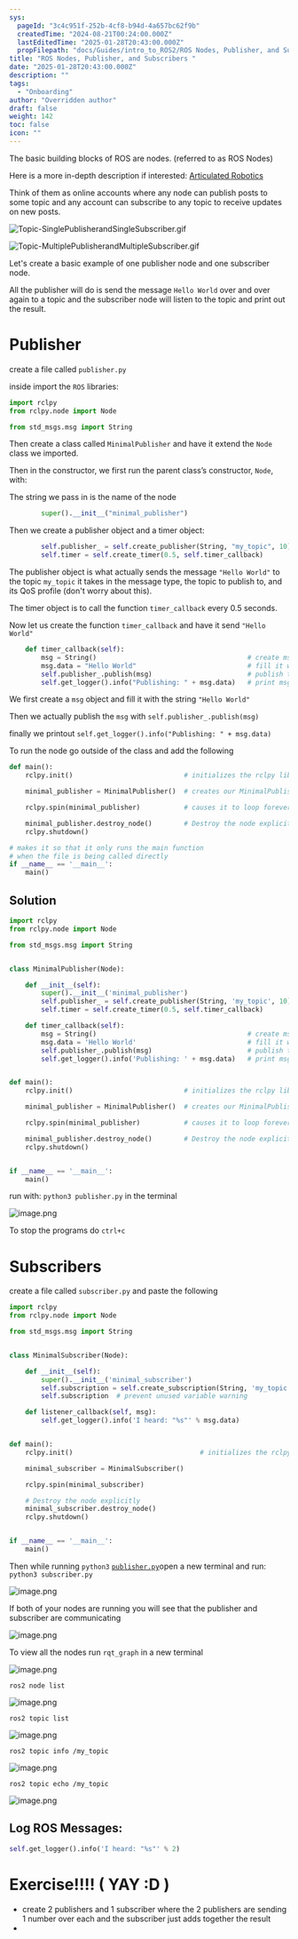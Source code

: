 ```yaml
---
sys:
  pageId: "3c4c951f-252b-4cf8-b94d-4a657bc62f9b"
  createdTime: "2024-08-21T00:24:00.000Z"
  lastEditedTime: "2025-01-28T20:43:00.000Z"
  propFilepath: "docs/Guides/intro_to_ROS2/ROS Nodes, Publisher, and Subscribers .md"
title: "ROS Nodes, Publisher, and Subscribers "
date: "2025-01-28T20:43:00.000Z"
description: ""
tags:
  - "Onboarding"
author: "Overridden author"
draft: false
weight: 142
toc: false
icon: ""
---
```


The basic building blocks of ROS are nodes. (referred to as ROS Nodes)

Here is a more in-depth description if interested: [Articulated Robotics](https://articulatedrobotics.xyz/tutorials/ready-for-ros/ros-overview#2-nodes)

Think of them as online accounts where any node can publish posts to some topic and any account can subscribe to any topic to receive updates on new posts.

![Topic-SinglePublisherandSingleSubscriber.gif](https://docs.ros.org/en/humble/_images/Topic-SinglePublisherandSingleSubscriber.gif)

![Topic-MultiplePublisherandMultipleSubscriber.gif](https://docs.ros.org/en/humble/_images/Topic-MultiplePublisherandMultipleSubscriber.gif)

Let's create a basic example of one publisher node and one subscriber node.

All the publisher will do is send the message `Hello World` over and over again to a topic and the subscriber node will listen to the topic and print out the result.

# Publisher

create a file called `publisher.py` 

inside import the `ROS` libraries:

```python
import rclpy
from rclpy.node import Node

from std_msgs.msg import String
```

Then create a class called `MinimalPublisher` and have it extend the `Node` class we imported.

Then in the constructor, we first run the parent class’s constructor, `Node`, with:

The string we pass in is the name of the node

```python
        super().__init__("minimal_publisher")
```

Then we create a publisher object and a timer object:

```python
        self.publisher_ = self.create_publisher(String, "my_topic", 10)
        self.timer = self.create_timer(0.5, self.timer_callback)
```

The publisher object is what actually sends the message `"Hello World"` to the topic `my_topic` it takes in the message type, the topic to publish to, and its QoS profile (don't worry about this).

The timer object is to call the function `timer_callback` every 0.5 seconds.

Now let us create the function `timer_callback` and have it send `"Hello World"`

```python
    def timer_callback(self):
        msg = String()                                      # create msg object
        msg.data = "Hello World"                            # fill it with data
        self.publisher_.publish(msg)                        # publish the message
        self.get_logger().info("Publishing: " + msg.data)   # print msg
```

We first create a `msg` object and fill it with the string `"Hello World"`

Then we actually publish the `msg` with `self.publisher_.publish(msg)`

finally we printout `self.get_logger().info("Publishing: " + msg.data)`

To run the node go outside of the class and add the following

```python
def main():
    rclpy.init()                            # initializes the rclpy library

    minimal_publisher = MinimalPublisher()  # creates our MinimalPublisher object

    rclpy.spin(minimal_publisher)           # causes it to loop forever

    minimal_publisher.destroy_node()        # Destroy the node explicitly
    rclpy.shutdown()

# makes it so that it only runs the main function
# when the file is being called directly
if __name__ == '__main__': 
    main()
```

## Solution

```python
import rclpy
from rclpy.node import Node

from std_msgs.msg import String


class MinimalPublisher(Node):

    def __init__(self):
        super().__init__('minimal_publisher')
        self.publisher_ = self.create_publisher(String, 'my_topic', 10)
        self.timer = self.create_timer(0.5, self.timer_callback)

    def timer_callback(self):
        msg = String()                                      # create msg object
        msg.data = 'Hello World'                            # fill it with data
        self.publisher_.publish(msg)                        # publish the message
        self.get_logger().info('Publishing: ' + msg.data)   # print msg


def main():
    rclpy.init()                            # initializes the rclpy library

    minimal_publisher = MinimalPublisher()  # creates our MinimalPublisher object

    rclpy.spin(minimal_publisher)           # causes it to loop forever

    minimal_publisher.destroy_node()        # Destroy the node explicitly
    rclpy.shutdown()


if __name__ == '__main__':
    main()
```

run with: `python3 publisher.py` in the terminal

![image.png](https://prod-files-secure.s3.us-west-2.amazonaws.com/d518164a-d88e-44d1-a4ee-3adb3bd8bce0/9214accb-ad5b-44f1-a31c-b3167c59138b/image.png?X-Amz-Algorithm=AWS4-HMAC-SHA256&X-Amz-Content-Sha256=UNSIGNED-PAYLOAD&X-Amz-Credential=ASIAZI2LB466WUM3BF4U%2F20250515%2Fus-west-2%2Fs3%2Faws4_request&X-Amz-Date=20250515T190122Z&X-Amz-Expires=3600&X-Amz-Security-Token=IQoJb3JpZ2luX2VjEHsaCXVzLXdlc3QtMiJHMEUCIAsZf663HBupWEOLDheFwxOHddCs1I6hXP2nbBXy3H4bAiEAr4IbFyBxchbiZixTpPLsapvDNwMjvw9b31uRaA0mNaUq%2FwMIMxAAGgw2Mzc0MjMxODM4MDUiDJc0qIuU7fteNhlTmircA22ezhEGhctMGXEeGXhwTmUVlVUH74p0HEEoR2KI3WuDcqd2vXCdz%2Fq%2FfGo3z%2FNuLi3wP4umnZT2H0z1nDETyduQZkcsHlLy7VMbUBeXIxrDi4vsWNloSpuyb2jlKIlrVoyd7BHwu5H%2BkOtkGSHP1ee581OaNRcF%2BNAG1RRaFOSmrK7EoU0ZXuM2GIWApW8keuZUCBlmzuiJfSZ1Fc4t%2BZ3y%2BjtXI8rFdBQTcaS1w0v%2BDjuMCXdXhj0G1FI0%2BS6MSU2S%2BzvwZCvBk52n79cjXLDOduVlGYyeHtDJM%2B5vmbNVoXch5YLHGaRGiEUkE9m3CPvHS7PzXPcrddpq0x7x1UuKK%2F5AUEwwCfRcuQblrixDBpF6S%2FvYSlSQ9FkzvigrxR2w%2BbFSkxR8MtqFl92AYO8wRBHC%2Bp560bmoHTHo0Ium5ZC%2Fem0JNfSfD%2F1TFbH5sPsh9yz5OcAcPI05LagKu7awm28HCF76l8Q1T5hGa2KyJTMcViQ%2Bu1v8t1wY60Do1cPhfu5tK%2FyAesjsSPIi8Brk4TRZrRR74jia%2Fk1Bhv9lK7htZTOdxT0nWvaKCfIeOf1hV0iHcEA4VpkBa5GpyL4dVydPA1X1X1RYXwPfRl%2BBG9W0NblYJBtFk8v0MIHgmMEGOqUB6aKq4sGq42ykIPd62Q7Rm5XyaYhtbBOqJKALIIXDJIMZqSG8o9c0zJL8Pk7bFDimLXxAByAsvM3OXEzZOtze1gbWDRPzlU%2F3eOtE9rMX430YdPmo7lf21I6x%2BkTGKk8FIkd%2FkifcCRTd7HjjH0rOKXwf8k%2BJOIgeUSFvp%2B%2BdsMbd35zsvNSuYbOMFsHEVWAR3Z%2FkqJGkwAmc950hQ4P3laEqh0Jh&X-Amz-Signature=cc728f6055f85a3d02f8a1814b4af0cea86a0aab0afc2554fe3ad9237a060d6a&X-Amz-SignedHeaders=host&x-id=GetObject)

To stop the programs do `ctrl+c`

# Subscribers

create a file called `subscriber.py` and paste the following

```python
import rclpy
from rclpy.node import Node

from std_msgs.msg import String


class MinimalSubscriber(Node):

    def __init__(self):
        super().__init__('minimal_subscriber')
        self.subscription = self.create_subscription(String, 'my_topic', self.listener_callback, 10)
        self.subscription  # prevent unused variable warning

    def listener_callback(self, msg):
        self.get_logger().info('I heard: "%s"' % msg.data)


def main():
    rclpy.init()                                # initializes the rclpy library

    minimal_subscriber = MinimalSubscriber()

    rclpy.spin(minimal_subscriber)

    # Destroy the node explicitly
    minimal_subscriber.destroy_node()
    rclpy.shutdown()


if __name__ == '__main__':
    main()
```

Then while running `python3` [`publisher.py`](http://publisher.py/)open a new terminal and run: `python3 subscriber.py` 

![image.png](https://prod-files-secure.s3.us-west-2.amazonaws.com/d518164a-d88e-44d1-a4ee-3adb3bd8bce0/611fccf2-c738-4dbd-94e9-98f209092866/image.png?X-Amz-Algorithm=AWS4-HMAC-SHA256&X-Amz-Content-Sha256=UNSIGNED-PAYLOAD&X-Amz-Credential=ASIAZI2LB466WUM3BF4U%2F20250515%2Fus-west-2%2Fs3%2Faws4_request&X-Amz-Date=20250515T190122Z&X-Amz-Expires=3600&X-Amz-Security-Token=IQoJb3JpZ2luX2VjEHsaCXVzLXdlc3QtMiJHMEUCIAsZf663HBupWEOLDheFwxOHddCs1I6hXP2nbBXy3H4bAiEAr4IbFyBxchbiZixTpPLsapvDNwMjvw9b31uRaA0mNaUq%2FwMIMxAAGgw2Mzc0MjMxODM4MDUiDJc0qIuU7fteNhlTmircA22ezhEGhctMGXEeGXhwTmUVlVUH74p0HEEoR2KI3WuDcqd2vXCdz%2Fq%2FfGo3z%2FNuLi3wP4umnZT2H0z1nDETyduQZkcsHlLy7VMbUBeXIxrDi4vsWNloSpuyb2jlKIlrVoyd7BHwu5H%2BkOtkGSHP1ee581OaNRcF%2BNAG1RRaFOSmrK7EoU0ZXuM2GIWApW8keuZUCBlmzuiJfSZ1Fc4t%2BZ3y%2BjtXI8rFdBQTcaS1w0v%2BDjuMCXdXhj0G1FI0%2BS6MSU2S%2BzvwZCvBk52n79cjXLDOduVlGYyeHtDJM%2B5vmbNVoXch5YLHGaRGiEUkE9m3CPvHS7PzXPcrddpq0x7x1UuKK%2F5AUEwwCfRcuQblrixDBpF6S%2FvYSlSQ9FkzvigrxR2w%2BbFSkxR8MtqFl92AYO8wRBHC%2Bp560bmoHTHo0Ium5ZC%2Fem0JNfSfD%2F1TFbH5sPsh9yz5OcAcPI05LagKu7awm28HCF76l8Q1T5hGa2KyJTMcViQ%2Bu1v8t1wY60Do1cPhfu5tK%2FyAesjsSPIi8Brk4TRZrRR74jia%2Fk1Bhv9lK7htZTOdxT0nWvaKCfIeOf1hV0iHcEA4VpkBa5GpyL4dVydPA1X1X1RYXwPfRl%2BBG9W0NblYJBtFk8v0MIHgmMEGOqUB6aKq4sGq42ykIPd62Q7Rm5XyaYhtbBOqJKALIIXDJIMZqSG8o9c0zJL8Pk7bFDimLXxAByAsvM3OXEzZOtze1gbWDRPzlU%2F3eOtE9rMX430YdPmo7lf21I6x%2BkTGKk8FIkd%2FkifcCRTd7HjjH0rOKXwf8k%2BJOIgeUSFvp%2B%2BdsMbd35zsvNSuYbOMFsHEVWAR3Z%2FkqJGkwAmc950hQ4P3laEqh0Jh&X-Amz-Signature=f6a06d905bf3aefa4267cbd4cd148abd53a7086eb892ea59d653e8e118977920&X-Amz-SignedHeaders=host&x-id=GetObject)

If both of your nodes are running you will see that the publisher and subscriber are communicating

![image.png](https://prod-files-secure.s3.us-west-2.amazonaws.com/d518164a-d88e-44d1-a4ee-3adb3bd8bce0/eea428b5-1cf0-43bb-a30b-81cbaf6c5c78/image.png?X-Amz-Algorithm=AWS4-HMAC-SHA256&X-Amz-Content-Sha256=UNSIGNED-PAYLOAD&X-Amz-Credential=ASIAZI2LB466WUM3BF4U%2F20250515%2Fus-west-2%2Fs3%2Faws4_request&X-Amz-Date=20250515T190122Z&X-Amz-Expires=3600&X-Amz-Security-Token=IQoJb3JpZ2luX2VjEHsaCXVzLXdlc3QtMiJHMEUCIAsZf663HBupWEOLDheFwxOHddCs1I6hXP2nbBXy3H4bAiEAr4IbFyBxchbiZixTpPLsapvDNwMjvw9b31uRaA0mNaUq%2FwMIMxAAGgw2Mzc0MjMxODM4MDUiDJc0qIuU7fteNhlTmircA22ezhEGhctMGXEeGXhwTmUVlVUH74p0HEEoR2KI3WuDcqd2vXCdz%2Fq%2FfGo3z%2FNuLi3wP4umnZT2H0z1nDETyduQZkcsHlLy7VMbUBeXIxrDi4vsWNloSpuyb2jlKIlrVoyd7BHwu5H%2BkOtkGSHP1ee581OaNRcF%2BNAG1RRaFOSmrK7EoU0ZXuM2GIWApW8keuZUCBlmzuiJfSZ1Fc4t%2BZ3y%2BjtXI8rFdBQTcaS1w0v%2BDjuMCXdXhj0G1FI0%2BS6MSU2S%2BzvwZCvBk52n79cjXLDOduVlGYyeHtDJM%2B5vmbNVoXch5YLHGaRGiEUkE9m3CPvHS7PzXPcrddpq0x7x1UuKK%2F5AUEwwCfRcuQblrixDBpF6S%2FvYSlSQ9FkzvigrxR2w%2BbFSkxR8MtqFl92AYO8wRBHC%2Bp560bmoHTHo0Ium5ZC%2Fem0JNfSfD%2F1TFbH5sPsh9yz5OcAcPI05LagKu7awm28HCF76l8Q1T5hGa2KyJTMcViQ%2Bu1v8t1wY60Do1cPhfu5tK%2FyAesjsSPIi8Brk4TRZrRR74jia%2Fk1Bhv9lK7htZTOdxT0nWvaKCfIeOf1hV0iHcEA4VpkBa5GpyL4dVydPA1X1X1RYXwPfRl%2BBG9W0NblYJBtFk8v0MIHgmMEGOqUB6aKq4sGq42ykIPd62Q7Rm5XyaYhtbBOqJKALIIXDJIMZqSG8o9c0zJL8Pk7bFDimLXxAByAsvM3OXEzZOtze1gbWDRPzlU%2F3eOtE9rMX430YdPmo7lf21I6x%2BkTGKk8FIkd%2FkifcCRTd7HjjH0rOKXwf8k%2BJOIgeUSFvp%2B%2BdsMbd35zsvNSuYbOMFsHEVWAR3Z%2FkqJGkwAmc950hQ4P3laEqh0Jh&X-Amz-Signature=09fece0d8c3822c870c6b3293c413ffec1b3e5f97158eff07a640404be0a515f&X-Amz-SignedHeaders=host&x-id=GetObject)

To view all the nodes run `rqt_graph` in a new terminal

![image.png](https://prod-files-secure.s3.us-west-2.amazonaws.com/d518164a-d88e-44d1-a4ee-3adb3bd8bce0/1d98e964-4318-4d62-b5c4-8c8f78368598/image.png?X-Amz-Algorithm=AWS4-HMAC-SHA256&X-Amz-Content-Sha256=UNSIGNED-PAYLOAD&X-Amz-Credential=ASIAZI2LB466WUM3BF4U%2F20250515%2Fus-west-2%2Fs3%2Faws4_request&X-Amz-Date=20250515T190122Z&X-Amz-Expires=3600&X-Amz-Security-Token=IQoJb3JpZ2luX2VjEHsaCXVzLXdlc3QtMiJHMEUCIAsZf663HBupWEOLDheFwxOHddCs1I6hXP2nbBXy3H4bAiEAr4IbFyBxchbiZixTpPLsapvDNwMjvw9b31uRaA0mNaUq%2FwMIMxAAGgw2Mzc0MjMxODM4MDUiDJc0qIuU7fteNhlTmircA22ezhEGhctMGXEeGXhwTmUVlVUH74p0HEEoR2KI3WuDcqd2vXCdz%2Fq%2FfGo3z%2FNuLi3wP4umnZT2H0z1nDETyduQZkcsHlLy7VMbUBeXIxrDi4vsWNloSpuyb2jlKIlrVoyd7BHwu5H%2BkOtkGSHP1ee581OaNRcF%2BNAG1RRaFOSmrK7EoU0ZXuM2GIWApW8keuZUCBlmzuiJfSZ1Fc4t%2BZ3y%2BjtXI8rFdBQTcaS1w0v%2BDjuMCXdXhj0G1FI0%2BS6MSU2S%2BzvwZCvBk52n79cjXLDOduVlGYyeHtDJM%2B5vmbNVoXch5YLHGaRGiEUkE9m3CPvHS7PzXPcrddpq0x7x1UuKK%2F5AUEwwCfRcuQblrixDBpF6S%2FvYSlSQ9FkzvigrxR2w%2BbFSkxR8MtqFl92AYO8wRBHC%2Bp560bmoHTHo0Ium5ZC%2Fem0JNfSfD%2F1TFbH5sPsh9yz5OcAcPI05LagKu7awm28HCF76l8Q1T5hGa2KyJTMcViQ%2Bu1v8t1wY60Do1cPhfu5tK%2FyAesjsSPIi8Brk4TRZrRR74jia%2Fk1Bhv9lK7htZTOdxT0nWvaKCfIeOf1hV0iHcEA4VpkBa5GpyL4dVydPA1X1X1RYXwPfRl%2BBG9W0NblYJBtFk8v0MIHgmMEGOqUB6aKq4sGq42ykIPd62Q7Rm5XyaYhtbBOqJKALIIXDJIMZqSG8o9c0zJL8Pk7bFDimLXxAByAsvM3OXEzZOtze1gbWDRPzlU%2F3eOtE9rMX430YdPmo7lf21I6x%2BkTGKk8FIkd%2FkifcCRTd7HjjH0rOKXwf8k%2BJOIgeUSFvp%2B%2BdsMbd35zsvNSuYbOMFsHEVWAR3Z%2FkqJGkwAmc950hQ4P3laEqh0Jh&X-Amz-Signature=856724b5e3912e4882fabe248c28b8a7be579b2c2881be44f95e6565b9147bbc&X-Amz-SignedHeaders=host&x-id=GetObject)

`ros2 node list`

![image.png](https://prod-files-secure.s3.us-west-2.amazonaws.com/d518164a-d88e-44d1-a4ee-3adb3bd8bce0/680ac8cf-e6d9-4164-9ece-5b9a6fccffee/image.png?X-Amz-Algorithm=AWS4-HMAC-SHA256&X-Amz-Content-Sha256=UNSIGNED-PAYLOAD&X-Amz-Credential=ASIAZI2LB466WUM3BF4U%2F20250515%2Fus-west-2%2Fs3%2Faws4_request&X-Amz-Date=20250515T190122Z&X-Amz-Expires=3600&X-Amz-Security-Token=IQoJb3JpZ2luX2VjEHsaCXVzLXdlc3QtMiJHMEUCIAsZf663HBupWEOLDheFwxOHddCs1I6hXP2nbBXy3H4bAiEAr4IbFyBxchbiZixTpPLsapvDNwMjvw9b31uRaA0mNaUq%2FwMIMxAAGgw2Mzc0MjMxODM4MDUiDJc0qIuU7fteNhlTmircA22ezhEGhctMGXEeGXhwTmUVlVUH74p0HEEoR2KI3WuDcqd2vXCdz%2Fq%2FfGo3z%2FNuLi3wP4umnZT2H0z1nDETyduQZkcsHlLy7VMbUBeXIxrDi4vsWNloSpuyb2jlKIlrVoyd7BHwu5H%2BkOtkGSHP1ee581OaNRcF%2BNAG1RRaFOSmrK7EoU0ZXuM2GIWApW8keuZUCBlmzuiJfSZ1Fc4t%2BZ3y%2BjtXI8rFdBQTcaS1w0v%2BDjuMCXdXhj0G1FI0%2BS6MSU2S%2BzvwZCvBk52n79cjXLDOduVlGYyeHtDJM%2B5vmbNVoXch5YLHGaRGiEUkE9m3CPvHS7PzXPcrddpq0x7x1UuKK%2F5AUEwwCfRcuQblrixDBpF6S%2FvYSlSQ9FkzvigrxR2w%2BbFSkxR8MtqFl92AYO8wRBHC%2Bp560bmoHTHo0Ium5ZC%2Fem0JNfSfD%2F1TFbH5sPsh9yz5OcAcPI05LagKu7awm28HCF76l8Q1T5hGa2KyJTMcViQ%2Bu1v8t1wY60Do1cPhfu5tK%2FyAesjsSPIi8Brk4TRZrRR74jia%2Fk1Bhv9lK7htZTOdxT0nWvaKCfIeOf1hV0iHcEA4VpkBa5GpyL4dVydPA1X1X1RYXwPfRl%2BBG9W0NblYJBtFk8v0MIHgmMEGOqUB6aKq4sGq42ykIPd62Q7Rm5XyaYhtbBOqJKALIIXDJIMZqSG8o9c0zJL8Pk7bFDimLXxAByAsvM3OXEzZOtze1gbWDRPzlU%2F3eOtE9rMX430YdPmo7lf21I6x%2BkTGKk8FIkd%2FkifcCRTd7HjjH0rOKXwf8k%2BJOIgeUSFvp%2B%2BdsMbd35zsvNSuYbOMFsHEVWAR3Z%2FkqJGkwAmc950hQ4P3laEqh0Jh&X-Amz-Signature=b4578c4f636c0c38fbc12c14a083d68233e19859c06570cf01c7ef170b552653&X-Amz-SignedHeaders=host&x-id=GetObject)

`ros2 topic list`

![image.png](https://prod-files-secure.s3.us-west-2.amazonaws.com/d518164a-d88e-44d1-a4ee-3adb3bd8bce0/eee2ebe1-27ef-4a4a-96fb-2ca54126fb29/image.png?X-Amz-Algorithm=AWS4-HMAC-SHA256&X-Amz-Content-Sha256=UNSIGNED-PAYLOAD&X-Amz-Credential=ASIAZI2LB466WUM3BF4U%2F20250515%2Fus-west-2%2Fs3%2Faws4_request&X-Amz-Date=20250515T190122Z&X-Amz-Expires=3600&X-Amz-Security-Token=IQoJb3JpZ2luX2VjEHsaCXVzLXdlc3QtMiJHMEUCIAsZf663HBupWEOLDheFwxOHddCs1I6hXP2nbBXy3H4bAiEAr4IbFyBxchbiZixTpPLsapvDNwMjvw9b31uRaA0mNaUq%2FwMIMxAAGgw2Mzc0MjMxODM4MDUiDJc0qIuU7fteNhlTmircA22ezhEGhctMGXEeGXhwTmUVlVUH74p0HEEoR2KI3WuDcqd2vXCdz%2Fq%2FfGo3z%2FNuLi3wP4umnZT2H0z1nDETyduQZkcsHlLy7VMbUBeXIxrDi4vsWNloSpuyb2jlKIlrVoyd7BHwu5H%2BkOtkGSHP1ee581OaNRcF%2BNAG1RRaFOSmrK7EoU0ZXuM2GIWApW8keuZUCBlmzuiJfSZ1Fc4t%2BZ3y%2BjtXI8rFdBQTcaS1w0v%2BDjuMCXdXhj0G1FI0%2BS6MSU2S%2BzvwZCvBk52n79cjXLDOduVlGYyeHtDJM%2B5vmbNVoXch5YLHGaRGiEUkE9m3CPvHS7PzXPcrddpq0x7x1UuKK%2F5AUEwwCfRcuQblrixDBpF6S%2FvYSlSQ9FkzvigrxR2w%2BbFSkxR8MtqFl92AYO8wRBHC%2Bp560bmoHTHo0Ium5ZC%2Fem0JNfSfD%2F1TFbH5sPsh9yz5OcAcPI05LagKu7awm28HCF76l8Q1T5hGa2KyJTMcViQ%2Bu1v8t1wY60Do1cPhfu5tK%2FyAesjsSPIi8Brk4TRZrRR74jia%2Fk1Bhv9lK7htZTOdxT0nWvaKCfIeOf1hV0iHcEA4VpkBa5GpyL4dVydPA1X1X1RYXwPfRl%2BBG9W0NblYJBtFk8v0MIHgmMEGOqUB6aKq4sGq42ykIPd62Q7Rm5XyaYhtbBOqJKALIIXDJIMZqSG8o9c0zJL8Pk7bFDimLXxAByAsvM3OXEzZOtze1gbWDRPzlU%2F3eOtE9rMX430YdPmo7lf21I6x%2BkTGKk8FIkd%2FkifcCRTd7HjjH0rOKXwf8k%2BJOIgeUSFvp%2B%2BdsMbd35zsvNSuYbOMFsHEVWAR3Z%2FkqJGkwAmc950hQ4P3laEqh0Jh&X-Amz-Signature=b162b41e4aa451af821de0c28a1df3e4e8cfbf52ac8270e1228d239d6b0603d2&X-Amz-SignedHeaders=host&x-id=GetObject)

`ros2 topic info /my_topic`

![image.png](https://prod-files-secure.s3.us-west-2.amazonaws.com/d518164a-d88e-44d1-a4ee-3adb3bd8bce0/6288ef12-cb9e-406f-b9eb-65feed3a9011/image.png?X-Amz-Algorithm=AWS4-HMAC-SHA256&X-Amz-Content-Sha256=UNSIGNED-PAYLOAD&X-Amz-Credential=ASIAZI2LB466WUM3BF4U%2F20250515%2Fus-west-2%2Fs3%2Faws4_request&X-Amz-Date=20250515T190122Z&X-Amz-Expires=3600&X-Amz-Security-Token=IQoJb3JpZ2luX2VjEHsaCXVzLXdlc3QtMiJHMEUCIAsZf663HBupWEOLDheFwxOHddCs1I6hXP2nbBXy3H4bAiEAr4IbFyBxchbiZixTpPLsapvDNwMjvw9b31uRaA0mNaUq%2FwMIMxAAGgw2Mzc0MjMxODM4MDUiDJc0qIuU7fteNhlTmircA22ezhEGhctMGXEeGXhwTmUVlVUH74p0HEEoR2KI3WuDcqd2vXCdz%2Fq%2FfGo3z%2FNuLi3wP4umnZT2H0z1nDETyduQZkcsHlLy7VMbUBeXIxrDi4vsWNloSpuyb2jlKIlrVoyd7BHwu5H%2BkOtkGSHP1ee581OaNRcF%2BNAG1RRaFOSmrK7EoU0ZXuM2GIWApW8keuZUCBlmzuiJfSZ1Fc4t%2BZ3y%2BjtXI8rFdBQTcaS1w0v%2BDjuMCXdXhj0G1FI0%2BS6MSU2S%2BzvwZCvBk52n79cjXLDOduVlGYyeHtDJM%2B5vmbNVoXch5YLHGaRGiEUkE9m3CPvHS7PzXPcrddpq0x7x1UuKK%2F5AUEwwCfRcuQblrixDBpF6S%2FvYSlSQ9FkzvigrxR2w%2BbFSkxR8MtqFl92AYO8wRBHC%2Bp560bmoHTHo0Ium5ZC%2Fem0JNfSfD%2F1TFbH5sPsh9yz5OcAcPI05LagKu7awm28HCF76l8Q1T5hGa2KyJTMcViQ%2Bu1v8t1wY60Do1cPhfu5tK%2FyAesjsSPIi8Brk4TRZrRR74jia%2Fk1Bhv9lK7htZTOdxT0nWvaKCfIeOf1hV0iHcEA4VpkBa5GpyL4dVydPA1X1X1RYXwPfRl%2BBG9W0NblYJBtFk8v0MIHgmMEGOqUB6aKq4sGq42ykIPd62Q7Rm5XyaYhtbBOqJKALIIXDJIMZqSG8o9c0zJL8Pk7bFDimLXxAByAsvM3OXEzZOtze1gbWDRPzlU%2F3eOtE9rMX430YdPmo7lf21I6x%2BkTGKk8FIkd%2FkifcCRTd7HjjH0rOKXwf8k%2BJOIgeUSFvp%2B%2BdsMbd35zsvNSuYbOMFsHEVWAR3Z%2FkqJGkwAmc950hQ4P3laEqh0Jh&X-Amz-Signature=4fcbb1b244d5656645aac9f655230a7e6979fda1214cef79973a28488c34e452&X-Amz-SignedHeaders=host&x-id=GetObject)

`ros2 topic echo /my_topic`

![image.png](https://prod-files-secure.s3.us-west-2.amazonaws.com/d518164a-d88e-44d1-a4ee-3adb3bd8bce0/0a6fcb4d-422d-4a6c-a803-749ef4adf2c6/image.png?X-Amz-Algorithm=AWS4-HMAC-SHA256&X-Amz-Content-Sha256=UNSIGNED-PAYLOAD&X-Amz-Credential=ASIAZI2LB466WUM3BF4U%2F20250515%2Fus-west-2%2Fs3%2Faws4_request&X-Amz-Date=20250515T190122Z&X-Amz-Expires=3600&X-Amz-Security-Token=IQoJb3JpZ2luX2VjEHsaCXVzLXdlc3QtMiJHMEUCIAsZf663HBupWEOLDheFwxOHddCs1I6hXP2nbBXy3H4bAiEAr4IbFyBxchbiZixTpPLsapvDNwMjvw9b31uRaA0mNaUq%2FwMIMxAAGgw2Mzc0MjMxODM4MDUiDJc0qIuU7fteNhlTmircA22ezhEGhctMGXEeGXhwTmUVlVUH74p0HEEoR2KI3WuDcqd2vXCdz%2Fq%2FfGo3z%2FNuLi3wP4umnZT2H0z1nDETyduQZkcsHlLy7VMbUBeXIxrDi4vsWNloSpuyb2jlKIlrVoyd7BHwu5H%2BkOtkGSHP1ee581OaNRcF%2BNAG1RRaFOSmrK7EoU0ZXuM2GIWApW8keuZUCBlmzuiJfSZ1Fc4t%2BZ3y%2BjtXI8rFdBQTcaS1w0v%2BDjuMCXdXhj0G1FI0%2BS6MSU2S%2BzvwZCvBk52n79cjXLDOduVlGYyeHtDJM%2B5vmbNVoXch5YLHGaRGiEUkE9m3CPvHS7PzXPcrddpq0x7x1UuKK%2F5AUEwwCfRcuQblrixDBpF6S%2FvYSlSQ9FkzvigrxR2w%2BbFSkxR8MtqFl92AYO8wRBHC%2Bp560bmoHTHo0Ium5ZC%2Fem0JNfSfD%2F1TFbH5sPsh9yz5OcAcPI05LagKu7awm28HCF76l8Q1T5hGa2KyJTMcViQ%2Bu1v8t1wY60Do1cPhfu5tK%2FyAesjsSPIi8Brk4TRZrRR74jia%2Fk1Bhv9lK7htZTOdxT0nWvaKCfIeOf1hV0iHcEA4VpkBa5GpyL4dVydPA1X1X1RYXwPfRl%2BBG9W0NblYJBtFk8v0MIHgmMEGOqUB6aKq4sGq42ykIPd62Q7Rm5XyaYhtbBOqJKALIIXDJIMZqSG8o9c0zJL8Pk7bFDimLXxAByAsvM3OXEzZOtze1gbWDRPzlU%2F3eOtE9rMX430YdPmo7lf21I6x%2BkTGKk8FIkd%2FkifcCRTd7HjjH0rOKXwf8k%2BJOIgeUSFvp%2B%2BdsMbd35zsvNSuYbOMFsHEVWAR3Z%2FkqJGkwAmc950hQ4P3laEqh0Jh&X-Amz-Signature=7e9fadf0108477dc36eea5613ea0e30e2faaf3e4af604249a34fcaac6be941b0&X-Amz-SignedHeaders=host&x-id=GetObject)

## Log ROS Messages:

```python
self.get_logger().info('I heard: "%s"' % 2)
```

# Exercise!!!! ( YAY :D )

- create 2 publishers and 1 subscriber where the 2 publishers are sending 1 number over each and the subscriber just adds together the result
- 

